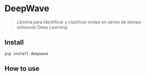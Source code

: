 
<!--

#################################################
### THIS FILE WAS AUTOGENERATED! DO NOT EDIT! ###
#################################################
# file to edit: index.ipynb
# command to build the docs after a change: nbdev_build_docs

-->

# DeepWave

> Libreria para identificar y clasificar ondas en series de tiempo utilizando Deep Learning.


## Install

`pip install deepwave`

## How to use
